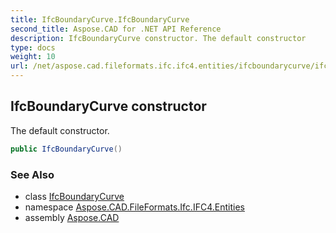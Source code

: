 ```yaml
---
title: IfcBoundaryCurve.IfcBoundaryCurve
second_title: Aspose.CAD for .NET API Reference
description: IfcBoundaryCurve constructor. The default constructor
type: docs
weight: 10
url: /net/aspose.cad.fileformats.ifc.ifc4.entities/ifcboundarycurve/ifcboundarycurve/
---
```

## IfcBoundaryCurve constructor

The default constructor.

```csharp
public IfcBoundaryCurve()
```

### See Also

* class [IfcBoundaryCurve](../)
* namespace [Aspose.CAD.FileFormats.Ifc.IFC4.Entities](../../ifcboundarycurve/)
* assembly [Aspose.CAD](../../../)


